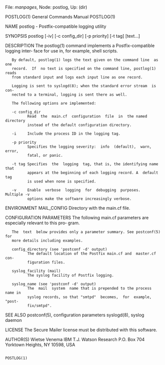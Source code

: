 File: *manpages*,  Node: postlog,  Up: (dir)

POSTLOG(1)                  General Commands Manual                 POSTLOG(1)



NAME
       postlog - Postfix-compatible logging utility

SYNOPSIS
       postlog [-iv] [-c config_dir] [-p priority] [-t tag] [text...]

DESCRIPTION
       The  postlog(1)  command implements a Postfix-compatible logging inter‐
       face for use in, for example, shell scripts.

       By default, postlog(1) logs the text given on the command line  as  one
       record.  If  no text is specified on the command line, postlog(1) reads
       from standard input and logs each input line as one record.

       Logging is sent to syslogd(8); when the standard error stream  is  con‐
       nected to a terminal, logging is sent there as well.

       The following options are implemented:

       -c config_dir
              Read  the  main.cf  configuration  file  in  the named directory
              instead of the default configuration directory.

       -i     Include the process ID in the logging tag.

       -p priority
              Specifies the logging severity:  info  (default),  warn,  error,
              fatal, or panic.

       -t tag Specifies  the  logging  tag, that is, the identifying name that
              appears at the beginning of each logging record. A  default  tag
              is used when none is specified.

       -v     Enable  verbose  logging  for  debugging  purposes.  Multiple -v
              options make the software increasingly verbose.

ENVIRONMENT
       MAIL_CONFIG
              Directory with the main.cf file.

CONFIGURATION PARAMETERS
       The following main.cf parameters are especially relevant to  this  pro‐
       gram.

       The  text  below provides only a parameter summary. See postconf(5) for
       more details including examples.

       config_directory (see 'postconf -d' output)
              The default location of the Postfix main.cf and  master.cf  con‐
              figuration files.

       syslog_facility (mail)
              The syslog facility of Postfix logging.

       syslog_name (see 'postconf -d' output)
              The  mail  system  name that is prepended to the process name in
              syslog records, so that "smtpd"  becomes,  for  example,  "post‐
              fix/smtpd".

SEE ALSO
       postconf(5), configuration parameters
       syslogd(8), syslog daemon

LICENSE
       The Secure Mailer license must be distributed with this software.

AUTHOR(S)
       Wietse Venema
       IBM T.J. Watson Research
       P.O. Box 704
       Yorktown Heights, NY 10598, USA



                                                                    POSTLOG(1)
